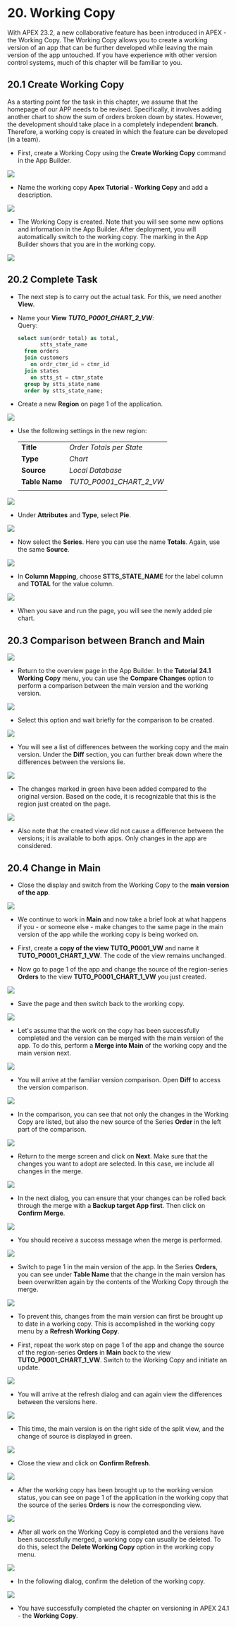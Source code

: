# <a name="working-copy"></a>20. Working Copy

With APEX 23.2, a new collaborative feature has been introduced in APEX - the Working Copy. The Working Copy allows you to create a working version of an app that can be further developed while leaving the main version of the app untouched. If you have experience with other version control systems, much of this chapter will be familiar to you.

## <a name="create-working-copy"></a>20.1 Create Working Copy

As a starting point for the task in this chapter, we assume that the homepage of our APP needs to be revised. Specifically, it involves adding another chart to show the sum of orders broken down by states. However, the development should take place in a completely independent **branch**. Therefore, a working copy is created in which the feature can be developed (in a team).   

- First, create a Working Copy using the **Create Working Copy** command in the App Builder.

![](../../assets/Chapter-20/Working_Copy_01.jpg)

- Name the working copy **Apex Tutorial - Working Copy** and add a description.  

![](../../assets/Chapter-20/Working_Copy_02.jpg)

- The Working Copy is created. Note that you will see some new options and information in the App Builder.
 After deployment, you will automatically switch to the working copy. The marking in the App Builder shows that you are in the working copy. 

![](../../assets/Chapter-20/Working_Copy_03.jpg)

## <a name="complete-task"></a>20.2 Complete Task

- The next step is to carry out the actual task. For this, we need another **View**.

- Name your **View** ***TUTO_P0001_CHART_2_VW***:  
  Query:  
  ```sql
  select sum(ordr_total) as total,
         stts_state_name
    from orders
    join customers
      on ordr_ctmr_id = ctmr_id
    join states 
      on stts_st = ctmr_state
    group by stts_state_name
    order by stts_state_name;
  ```
- Create a new **Region** on page 1 of the application. 

![](../../assets/Chapter-20/Working_Copy_04.jpg)

- Use the following settings in the new region:

  | | |  
  |--|--|
  | **Title** | *Order Totals per State* | 
  | **Type** | *Chart*|
  | **Source** | *Local Database*|
  | **Table Name** | *TUTO_P0001_CHART_2_VW*|  
  | | |

![](../../assets/Chapter-20/Working_Copy_05.jpg)

- Under **Attributes** and **Type**, select **Pie**.

![](../../assets/Chapter-20/Working_Copy_06.jpg)

- Now select the **Series**. Here you can use the name **Totals**. Again, use the same **Source**.

![](../../assets/Chapter-20/Working_Copy_07.jpg)

- In **Column Mapping**, choose **STTS_STATE_NAME** for the label column and **TOTAL** for the value column.

![](../../assets/Chapter-20/Working_Copy_08.jpg)

- When you save and run the page, you will see the newly added pie chart.

## <a name="comparison-between-branch-and-main"></a>20.3 Comparison between Branch and Main

![](../../assets/Chapter-20/Working_Copy_09.jpg)

- Return to the overview page in the App Builder. In the **Tutorial 24.1 Working Copy** menu, you can use the **Compare Changes** option to perform a comparison between the main version and the working version.

![](../../assets/Chapter-20/Working_Copy_10.jpg)

- Select this option and wait briefly for the comparison to be created.

![](../../assets/Chapter-20/Working_Copy_11.jpg)

- You will see a list of differences between the working copy and the main version. Under the **Diff** section, you can further break down where the differences between the versions lie.

![](../../assets/Chapter-20/Working_Copy_12.jpg)

- The changes marked in green have been added compared to the original version. Based on the code, it is recognizable that this is the region just created on the page.

![](../../assets/Chapter-20/Working_Copy_13.jpg)

- Also note that the created view did not cause a difference between the versions; it is available to both apps. Only changes in the app are considered.

## <a name="change-in-main"></a>20.4 Change in Main

- Close the display and switch from the Working Copy to the **main version of the app**.

![](../../assets/Chapter-20/Working_Copy_14.jpg)

- We continue to work in **Main** and now take a brief look at what happens if you - or someone else - make changes to the same page in the main version of the app while the working copy is being worked on.

- First, create a **copy of the view TUTO_P0001_VW** and name it **TUTO_P0001_CHART_1_VW**. The code of the view remains unchanged.

- Now go to page 1 of the app and change the source of the region-series **Orders** to the view **TUTO_P0001_CHART_1_VW** you just created.

![](../../assets/Chapter-20/Working_Copy_15.jpg)

- Save the page and then switch back to the working copy.

![](../../assets/Chapter-20/Working_Copy_16.jpg)

- Let's assume that the work on the copy has been successfully completed and the version can be merged with the main version of the app. To do this, perform a **Merge into Main** of the working copy and the main version next.

![](../../assets/Chapter-20/Working_Copy_17.jpg)

- You will arrive at the familiar version comparison. Open **Diff** to access the version comparison.

![](../../assets/Chapter-20/Working_Copy_18.jpg)

- In the comparison, you can see that not only the changes in the Working Copy are listed, but also the new source of the Series **Order** in the left part of the comparison.

![](../../assets/Chapter-20/Working_Copy_19.jpg)

- Return to the merge screen and click on **Next**. Make sure that the changes you want to adopt are selected. In this case, we include all changes in the merge.

![](../../assets/Chapter-20/Working_Copy_20.jpg)

- In the next dialog, you can ensure that your changes can be rolled back through the merge with a **Backup target App first**. Then click on **Confirm Merge**.

![](../../assets/Chapter-20/Working_Copy_21.jpg)

- You should receive a success message when the merge is performed.

![](../../assets/Chapter-20/Working_Copy_22.jpg)

- Switch to page 1 in the main version of the app. In the Series **Orders**, you can see under **Table Name** that the change in the main version has been overwritten again by the contents of the Working Copy through the merge.

![](../../assets/Chapter-20/Working_Copy_23.jpg)

- To prevent this, changes from the main version can first be brought up to date in a working copy. This is accomplished in the working copy menu by a **Refresh Working Copy**.

- First, repeat the work step on page 1 of the app and change the source of the region-series **Orders** in **Main** back to the view **TUTO_P0001_CHART_1_VW**. Switch to the Working Copy and initiate an update.

![](../../assets/Chapter-20/Working_Copy_24.jpg)

- You will arrive at the refresh dialog and can again view the differences between the versions here.

![](../../assets/Chapter-20/Working_Copy_25.jpg)

- This time, the main version is on the right side of the split view, and the change of source is displayed in green.

![](../../assets/Chapter-20/Working_Copy_26.jpg)

- Close the view and click on **Confirm Refresh**.

![](../../assets/Chapter-20/Working_Copy_27.jpg)

- After the working copy has been brought up to the working version status, you can see on page 1 of the application in the working copy that the source of the series **Orders** is now the corresponding view.

![](../../assets/Chapter-20/Working_Copy_28.jpg)

- After all work on the Working Copy is completed and the versions have been successfully merged, a working copy can usually be deleted. To do this, select the **Delete Working Copy** option in the working copy menu.

![](../../assets/Chapter-20/Working_Copy_29.jpg)

- In the following dialog, confirm the deletion of the working copy.

![](../../assets/Chapter-20/Working_Copy_30.jpg)

- You have successfully completed the chapter on versioning in APEX 24.1 - the **Working Copy**.